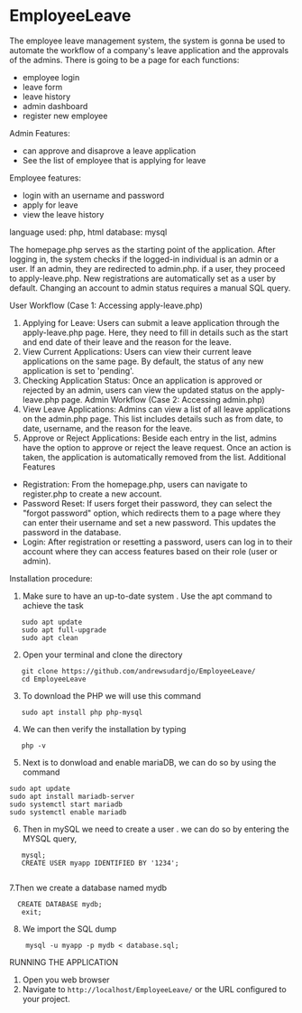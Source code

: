 # EmployeeLeave

The employee leave management system, the system is gonna be used to automate the workflow of a company's leave application and the approvals of the admins.
There is going to be a page for each functions:

* employee login
* leave form
* leave history
* admin dashboard
* register new employee

Admin Features:

- can approve and disaprove a leave application
- See the list of employee that is applying for leave

Employee features:
- login with an username and password
- apply for leave
- view the leave history

language used: php, html
database: mysql

The homepage.php serves as the starting point of the application. After logging in, the system checks if the logged-in individual is an admin or a user. If an admin, they are redirected to admin.php. if a user, they proceed to apply-leave.php. New registrations are automatically set as a user by default. Changing an account to admin status requires a manual SQL query.

User Workflow (Case 1: Accessing apply-leave.php)
1. Applying for Leave: Users can submit a leave application through the apply-leave.php page. Here, they need to fill in details such as the start and end date of their leave and the reason for the leave.
2. View Current Applications: Users can view their current leave applications on the same page. By default, the status of any new application is set to 'pending'.
3. Checking Application Status: Once an application is approved or rejected by an admin, users can view the updated status on the apply-leave.php page.
Admin Workflow (Case 2: Accessing admin.php)
1. View Leave Applications: Admins can view a list of all leave applications on the admin.php page. This list includes details such as from date, to date, username, and the reason for the leave.
2. Approve or Reject Applications: Beside each entry in the list, admins have the option to approve or reject the leave request. Once an action is taken, the application is automatically removed from the list.
Additional Features
* Registration: From the homepage.php, users can navigate to register.php to create a new account.
* Password Reset: If users forget their password, they can select the "forgot password" option, which redirects them to a page where they can enter their username and set a new password. This updates the password in the database.
* Login: After registration or resetting a password, users can log in to their account where they can access features based on their role (user or admin).


Installation procedure:
1. Make sure to have an up-to-date system
   . Use the apt command to achieve the task
```
   sudo apt update
   sudo apt full-upgrade
   sudo apt clean
```

2. Open your terminal and clone the directory
```
   git clone https://github.com/andrewsudardjo/EmployeeLeave/
   cd EmployeeLeave
```

3. To download the PHP we will use this command
```
   sudo apt install php php-mysql
```
4. We can then verify the installation by typing
```
   php -v
```
   
5. Next is to donwload and enable mariaDB, we can do so by using the command
```
sudo apt update
sudo apt install mariadb-server
sudo systemctl start mariadb
sudo systemctl enable mariadb

```

6. Then in mySQL we need to create a user . we can do so by entering the MYSQL query,
```
   mysql;
   CREATE USER myapp IDENTIFIED BY '1234';
   
```
7.Then we create a database named mydb
```
  CREATE DATABASE mydb;
   exit;
```

8. We import the SQL dump
```
    mysql -u myapp -p mydb < database.sql;
```

RUNNING THE APPLICATION

1. Open you web browser
2. Navigate to `http://localhost/EmployeeLeave/` or the URL configured to your project.
   
